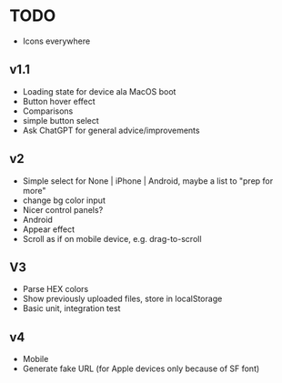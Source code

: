 # TODO

- Icons everywhere

## v1.1

- Loading state for device ala MacOS boot
- Button hover effect
- Comparisons
- simple button select
- Ask ChatGPT for general advice/improvements

## v2

- Simple select for None | iPhone | Android, maybe a list to "prep for more"
- change bg color input
- Nicer control panels?
- Android
- Appear effect
- Scroll as if on mobile device, e.g. drag-to-scroll

## V3

- Parse HEX colors
- Show previously uploaded files, store in localStorage
- Basic unit, integration test

## v4

- Mobile
- Generate fake URL (for Apple devices only because of SF font)
